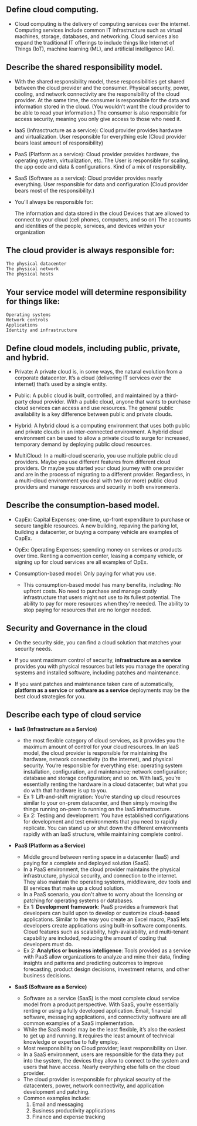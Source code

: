 ## Define cloud computing.
- Cloud computing is the delivery of computing services over the internet. Computing services include common IT infrastructure such as virtual machines, storage, databases, and networking. Cloud services also expand the traditional IT offerings to include things like Internet of Things (IoT), machine learning (ML), and artificial intelligence (AI).

## Describe the shared responsibility model.
- With the shared responsibility model, these responsibilities get shared between the cloud provider and the consumer. Physical security, power, cooling, and network connectivity are the responsibility of the cloud provider. At the same time, the consumer is responsible for the data and information stored in the cloud. (You wouldn’t want the cloud provider to be able to read your information.) The consumer is also responsible for access security, meaning you only give access to those who need it.

- IaaS (Infrasctructure as a service): Cloud provider provides hardware and virtualization. User responsible for everything esle (Cloud provider bears least amount of responsibility)

- PaaS (Platform as a service): Cloud provider provides hardware, the operating system, virtualization, etc. The User is responsible for scaling, the app code and data & configurations. Kind of a mix of responsibility.

- SaaS (Software as a service): Cloud provider provides nearly everything. User responsible for data and configuration (Cloud provider bears most of the responsibility.)

- You’ll always be responsible for:

    The information and data stored in the cloud
    Devices that are allowed to connect to your cloud (cell phones, computers, and so on)
    The accounts and identities of the people, services, and devices within your organization

## The cloud provider is always responsible for:

    The physical datacenter
    The physical network
    The physical hosts

## Your service model will determine responsibility for things like:

    Operating systems
    Network controls
    Applications
    Identity and infrastructure


## Define cloud models, including public, private, and hybrid.
- Private: A private cloud is, in some ways, the natural evolution from a corporate datacenter. It’s a cloud (delivering IT services over the internet) that’s used by a single entity.

- Public: A public cloud is built, controlled, and maintained by a third-party cloud provider. With a public cloud, anyone that wants to purchase cloud services can access and use resources. The general public availability is a key difference between public and private clouds.

- Hybrid: A hybrid cloud is a computing environment that uses both public and private clouds in an inter-connected environment. A hybrid cloud environment can be used to allow a private cloud to surge for increased, temporary demand by deploying public cloud resources.

- MultiCloud: In a multi-cloud scenario, you use multiple public cloud providers. Maybe you use different features from different cloud providers. Or maybe you started your cloud journey with one provider and are in the process of migrating to a different provider. Regardless, in a multi-cloud environment you deal with two (or more) public cloud providers and manage resources and security in both environments.

## Describe the consumption-based model.
- CapEx: Capital Expenses; one-time, up-front expenditure to purchase or secure tangible resources. A new building, repaving the parking lot, building a datacenter, or buying a company vehicle are examples of CapEx.

- OpEx: Operating Expenses; spending money on services or products over time. Renting a convention center, leasing a company vehicle, or signing up for cloud services are all examples of OpEx.

- Consumption-based model: Only paying for what you use.
    - This consumption-based model has many benefits, including:
        No upfront costs.
        No need to purchase and manage costly infrastructure that users might not use to its fullest potential.
        The ability to pay for more resources when they're needed.
        The ability to stop paying for resources that are no longer needed.


## Security and Governance in the cloud
- On the security side, you can find a cloud solution that matches your security needs. 

- If you want maximum control of security, **infrastructure as a service** provides you with physical resources but lets you manage the operating systems and installed software, including patches and maintenance. 
- If you want patches and maintenance taken care of automatically, **platform as a service** or **software as a service** deployments may be the best cloud strategies for you.


## Describe each type of cloud service
- **IaaS (Infrastructure as a Service)**
    - the most flexible category of cloud services, as it provides you the maximum amount of control for your cloud resources. In an IaaS model, the cloud provider is responsible for maintaining the hardware, network connectivity (to the internet), and physical security. You’re responsible for everything else: operating system installation, configuration, and maintenance; network configuration; database and storage configuration; and so on. With IaaS, you’re essentially renting the hardware in a cloud datacenter, but what you do with that hardware is up to you.
    - Ex 1: Lift-and-shift migration: You’re standing up cloud resources similar to your on-prem datacenter, and then simply moving the things running on-prem to running on the IaaS infrastructure.
    - Ex 2: Testing and development: You have established configurations for development and test environments that you need to rapidly replicate. You can stand up or shut down the different environments rapidly with an IaaS structure, while maintaining complete control.

- **PaaS (Platform as a Service)**
    - Middle ground between renting space in a datacenter (IaaS) and paying for a complete and deployed solution (SaaS). 
    - In a PaaS environment, the cloud provider maintains the physical infrastructure, physical security, and connection to the internet. They also maintain the operating systems, middleware, dev tools and BI services that make up a cloud solution.
    - In a PaaS scenario, you don't ahve to worry about the licensing or patching for operating systems or databases.
    - Ex 1: **Development framework**: PaaS provides a framework that developers can build upon to develop or customize cloud-based applications. Similar to the way you create an Excel macro, PaaS lets developers create applications using built-in software components. Cloud features such as scalability, high-availability, and multi-tenant capability are included, reducing the amount of coding that developers must do.
    - Ex 2: **Analytics or business intelligence**: Tools provided as a service with PaaS allow organizations to analyze and mine their data, finding insights and patterns and predicting outcomes to improve forecasting, product design decisions, investment returns, and other business decisions.
- **SaaS (Software as a Service)**
    - Software as a service (SaaS) is the most complete cloud service model from a product perspective. With SaaS, you’re essentially renting or using a fully developed application. Email, financial software, messaging applications, and connectivity software are all common examples of a SaaS implementation.
    - While the SaaS model may be the least flexible, it’s also the easiest to get up and running. It requires the least amount of technical knowledge or expertise to fully employ.
    - Most reesponsibility on Cloud provider; least responsibility on User. 
    - In a SaaS environment, users are responsible for the data they put into the system, the devices they allow to connect to the system and users that have access. Nearly everything else falls on the cloud provider.
    - The cloud provider is responsible for physical security of the datacenters, power, network connectivity, and application development and patching.
    - Common examples include:
        <ol>
            <li>Email and messaging</li>
            <li>Business productivity applications</li>
            <li>Finance and expense tracking</li>
        </ol>
    
